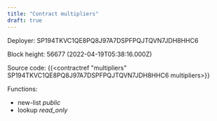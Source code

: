 ```yaml
---
title: "Contract multipliers"
draft: true
---
```

Deployer: SP194TKVC1QE8PQ8J97A7DSPFPQJTQVN7JDH8HHC6


 



Block height: 56677 (2022-04-19T05:38:16.000Z)

Source code: {{<contractref "multipliers" SP194TKVC1QE8PQ8J97A7DSPFPQJTQVN7JDH8HHC6 multipliers>}}

Functions:

* new-list _public_
* lookup _read_only_
